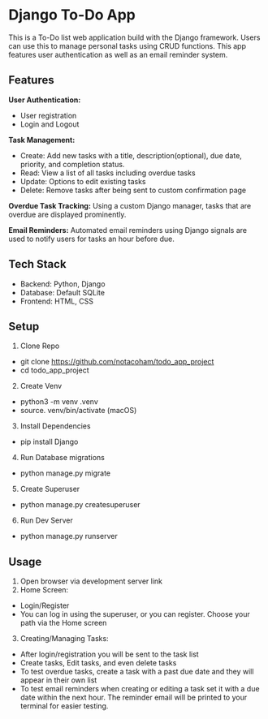 # Django To-Do App

This is a To-Do list web application build with the Django framework. Users can use this to manage personal tasks using CRUD functions. This app features user authentication as well as an email reminder system.

## Features

**User Authentication:**

  - User registration
  - Login and Logout

**Task Management:**

  - Create: Add new tasks with a title, description(optional), due date, priority, and completion status.
  - Read: View a list of all tasks including overdue tasks
  - Update: Options to edit existing tasks
  - Delete: Remove tasks after being sent to custom confirmation page

**Overdue Task Tracking:** Using a custom Django manager, tasks that are overdue are displayed prominently.

**Email Reminders:** Automated email reminders using Django signals are used to notify users for tasks an hour before due.

## Tech Stack

- Backend: Python, Django
- Database: Default SQLite
- Frontend: HTML, CSS

## Setup

1. Clone Repo

  - git clone https://github.com/notacoham/todo_app_project
  - cd todo_app_project 

2. Create Venv

  - python3 -m venv .venv
  - source. venv/bin/activate (macOS)

3. Install Dependencies

  - pip install Django

4. Run Database migrations

  - python manage.py migrate

5. Create Superuser

  - python manage.py createsuperuser

6. Run Dev Server

  - python manage.py runserver

## Usage

1. Open browser via development server link
2. Home Screen:

  - Login/Register
  - You can log in using the superuser, or you can register. Choose your path via the Home screen

3. Creating/Managing Tasks:

  - After login/registration you will be sent to the task list
  - Create tasks, Edit tasks, and even delete tasks
  - To test overdue tasks, create a task with a past due date and they will appear in their own list
  - To test email reminders when creating or editing a task set it with a due date within the next hour. The reminder email will be printed to  your terminal for easier testing.
